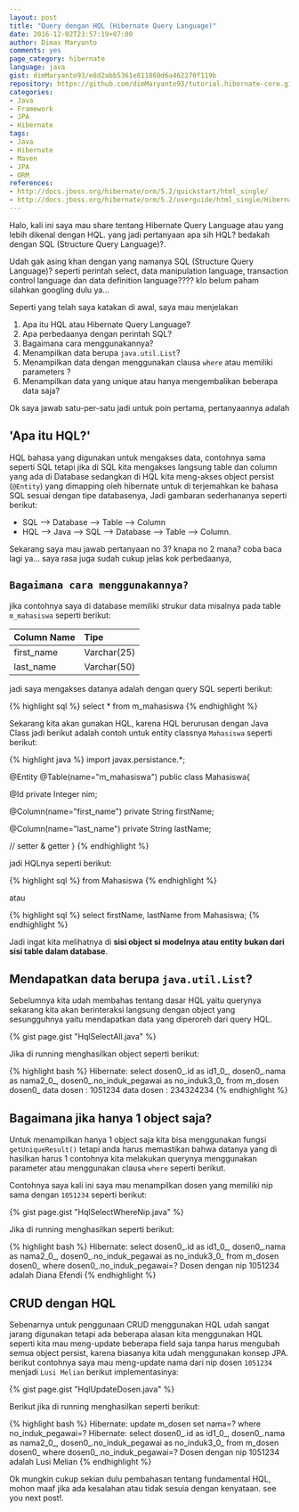 ```yaml
---
layout: post
title: "Query dengan HQL (Hibernate Query Language)"
date: 2016-12-02T23:57:19+07:00
author: Dimas Maryanto
comments: yes
page_category: hibernate
language: java
gist: dimMaryanto93/e8d2abb5361e811860d6a462270f119b
repository: https://github.com/dimMaryanto93/tutorial.hibernate-core.git
categories:
- Java
- Framework
- JPA
- Hibernate
tags:
- Java
- Hibernate
- Maven
- JPA
- ORM
references:
- http://docs.jboss.org/hibernate/orm/5.2/quickstart/html_single/
- http://docs.jboss.org/hibernate/orm/5.2/userguide/html_single/Hibernate_User_Guide.html
---
```


Halo, kali ini saya mau share tentang Hibernate Query Language atau yang lebih dikenal dengan HQL. yang jadi pertanyaan apa sih HQL? bedakah dengan SQL (Structure Query Language)?.

<!--more-->

Udah gak asing khan dengan yang namanya SQL (Structure Query Language)? seperti perintah select, data manipulation language, transaction control language dan data definition language???? klo belum paham silahkan googling dulu ya...

Seperti yang telah saya katakan di awal, saya mau menjelakan

1. Apa itu HQL atau Hibernate Query Language?
2. Apa perbedaanya dengan perintah SQL?
3. Bagaimana cara menggunakannya?
4. Menampilkan data berupa `java.util.List`?
5. Menampilkan data dengan menggunakan clausa `where` atau memiliki parameters ?
6. Menampilkan data yang unique atau hanya mengembalikan beberapa data saja?

Ok saya jawab satu-per-satu jadi untuk poin pertama, pertanyaannya adalah

## 'Apa itu HQL?'

HQL bahasa yang digunakan untuk mengakses data, contohnya sama seperti SQL tetapi jika di SQL kita mengakses langsung table dan column yang ada di Database sedangkan di HQL kita meng-akses object persist (`@Entity`) yang dimapping oleh hibernate untuk di terjemahkan ke bahasa SQL sesuai dengan tipe databasenya, Jadi gambaran sederhananya seperti berikut:

* SQL --> Database --> Table --> Column
* HQL --> Java --> SQL --> Database --> Table --> Column.

Sekarang saya mau jawab pertanyaan no 3? knapa no 2 mana? coba baca lagi ya... saya rasa juga sudah cukup jelas kok perbedaanya,

## `Bagaimana cara menggunakannya?`

jika contohnya saya di database memiliki strukur data misalnya pada table `m_mahasiswa` seperti berikut:

| Column Name     | Tipe            |
| :-------------  | :-------------  |
| first_name      | Varchar(25)     |
| last_name       | Varchar(50)     |

jadi saya mengakses datanya adalah dengan query SQL seperti berikut:

{% highlight sql %}
select * from m_mahasiswa
{% endhighlight %}

Sekarang kita akan gunakan HQL, karena HQL berurusan dengan Java Class jadi berikut adalah contoh untuk entity classnya `Mahasiswa` seperti berikut:

{% highlight java %}
import javax.persistance.*;

@Entity
@Table(name="m_mahasiswa")
public class Mahasiswa{

  @Id
  private Integer nim;

  @Column(name="first_name")
  private String firstName;

  @Column(name="last_name")
  private String lastName;

  // setter & getter
}
{% endhighlight %}

jadi HQLnya seperti berikut:

{% highlight sql %}
from Mahasiswa
{% endhighlight %}

atau

{% highlight sql %}
select firstName, lastName from Mahasiswa;
{% endhighlight %}

Jadi ingat kita melihatnya di **sisi object si modelnya atau entity bukan dari sisi table dalam database**.

## Mendapatkan data berupa `java.util.List`?

Sebelumnya kita udah membahas tentang dasar HQL yaitu querynya sekarang kita akan berinteraksi langsung dengan object yang sesungguhnya yaitu mendapatkan data yang diperoreh dari query HQL.

{% gist page.gist "HqlSelectAll.java" %}

Jika di running menghasilkan object seperti berikut:

{% highlight bash %}
Hibernate:
    select
        dosen0_.id as id1_0_,
        dosen0_.nama as nama2_0_,
        dosen0_.no_induk_pegawai as no_induk3_0_
    from
        m_dosen dosen0_
data dosen : 1051234
data dosen : 234324234
{% endhighlight %}

## Bagaimana jika hanya 1 object saja?

Untuk menampilkan hanya 1 object saja kita bisa menggunakan fungsi `getUniqueResult()` tetapi anda harus memastikan bahwa datanya yang di hasilkan harus 1 contohnya kita melakukan querynya menggunakan parameter atau menggunakan clausa `where` seperti berikut.

Contohnya saya kali ini saya mau menampilkan dosen yang memiliki nip sama dengan `1051234` seperti berikut:

{% gist page.gist "HqlSelectWhereNip.java" %}

Jika di running menghasilkan seperti berikut:

{% highlight bash %}
Hibernate:
    select
        dosen0_.id as id1_0_,
        dosen0_.nama as nama2_0_,
        dosen0_.no_induk_pegawai as no_induk3_0_
    from
        m_dosen dosen0_
    where
        dosen0_.no_induk_pegawai=?
Dosen dengan nip 1051234 adalah Diana Efendi
{% endhighlight %}

## CRUD dengan HQL

Sebenarnya untuk penggunaan CRUD menggunakan HQL udah sangat jarang digunakan tetapi ada beberapa alasan kita menggunakan HQL seperti kita mau meng-update beberapa field saja tanpa harus mengubah semua object persist, karena biasanya kita udah menggunakan konsep JPA. berikut contohnya saya mau meng-update nama dari nip dosen `1051234` menjadi `Lusi Melian` berikut implementasinya:

{% gist page.gist "HqlUpdateDosen.java" %}

Berikut jika di running menghasilkan seperti berikut:

{% highlight bash %}
Hibernate:
    update
        m_dosen
    set
        nama=?
    where
        no_induk_pegawai=?
Hibernate:
    select
        dosen0_.id as id1_0_,
        dosen0_.nama as nama2_0_,
        dosen0_.no_induk_pegawai as no_induk3_0_
    from
        m_dosen dosen0_
    where
        dosen0_.no_induk_pegawai=?
Dosen dengan nip 1051234 adalah Lusi Melian
{% endhighlight %}

Ok mungkin cukup sekian dulu pembahasan tentang fundamental HQL, mohon maaf jika ada kesalahan atau tidak sesuia dengan kenyataan. see you next post!.
